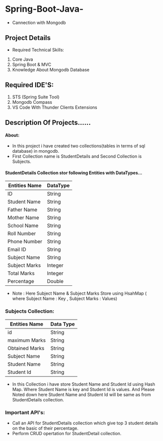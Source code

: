 # Spring-Boot-Java-
* Cannection with Mongodb


## Project Details
* Required Technical Skills:
1. Core Java 
2. Spring Boot & MVC
3. Knowledge About Mongodb Database

## Required IDE'S:
1. STS (Spring Suite Tool)
2. Mongodb Compass
3. VS Code With Thunder Clients Extensions

## Description Of Projects......

#### About:
* In this project i have created two collections(tables in terms of sql database) in mongodb.
* First Collection name is StudentDetails and Second Collection is Subjects.

#### StudentDetails Collection stor following Entities with DataTypes...
| Entities Name |    DataType   |
----------------|---------------|
|    ID         |  String       |
| Student Name  |  String       |
| Father Name   |  String       |
| Mother Name   |   String      |
| School Name   |  String       |
| Roll Number   |  String       |
| Phone Number  |  String       |
|  Email ID     |   String      |
| Subject Name  |  String       |
| Subject Marks |  Integer      |
| Total Marks   |  Integer      |
| Percentage    |  Double       |      

* Note : Here Subject Name & Subject Marks Store using HsahMap ( where Subject Name : Key ,  Subject Marks : Values)

### Subjects Collection:

| Entities Name  |   Data Type  |
-----------------|--------------|
|   id           |  String      |
|  maximum Marks |  String      |
| Obtained Marks |  String      |
| Subject Name   |  String      |
| Student Name   |  String      |
|  Student Id    |  String      |

* In this Collection i have store Student Name and Student Id using Hash Map. Where Student Name is key and Student Id is values. And Please Noted down here Student Name and Student Id will be same as from StudentDetails collection.

### Important API's:

* Call an API for StudentDetails collection which give top 3 student details on the basic of their percentage.
* Perform CRUD opertation for StudentDetail collection.
 


